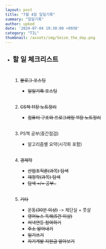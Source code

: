 ```yaml
---
layout: post
title: "7월 4일 일일기록"
summary: "일일기록"
author: upked
date: '2024-07-04 19:30:00 +0930'
category: "TIL"
thumbnail: /assets/img/Seize_the_day.png
---
```


- ## 할 일 체크리스트<br/><br/>



    1. ~~블로그 포스팅~~
        - ~~일일기록 포스팅~~<br/><br/>


    2. ~~CS책 11장 노트정리~~
        - ~~컴퓨터 구조와 프로그래밍 11장 노트정리~~<br/><br/>


    3. PS책 공부(중간점검)
        - 알고리즘별 요약(시각화 포함)<br/><br/>


    4. ~~경제학~~
        - ~~산업조직론(과목) 탐색~~
        - ~~재정학(과목) 탐색~~
        - ~~탐색 =/= 공부..~~<br/><br/>


    5. ~~기타~~
        - ~~운동(30분 이상)~~ -> 체단실 + 풋살
        - ~~영어뉴스 독해(5건 이상)~~
        - ~~저녁연등 참여하기~~
        - ~~주소 알아내기~~
        - ~~일기쓰기~~
        - ~~자기계발 지원금 알아보기~~


